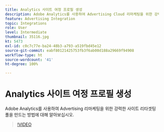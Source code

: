 ```yaml
---
title: Analytics 사이트 여정 프로필 생성
description: Adobe Analytics를 사용하여 Advertising Cloud 리마케팅을 위한 강력한 사이트 리타겟팅 풀을 만드는 방법에 대해 알아보십시오.
feature: Advertising Integration
topic: Integrations
role: User
level: Intermediate
thumbnail: 35116.jpg
kt: 5473
exl-id: c0c7c77e-ba24-48b3-a793-a519fbd45e12
source-git-commit: eabf80121425753fb3f6ab00d188a29669f94908
workflow-type: ht
source-wordcount: '41'
ht-degree: 100%

---
```


# Analytics 사이트 여정 프로필 생성

Adobe Analytics를 사용하여 Advertising 리마케팅을 위한 강력한 사이트 리타겟팅 풀을 만드는 방법에 대해 알아보십시오.

>[!VIDEO](https://video.tv.adobe.com/v/35116/?quality=12&learn=on)
